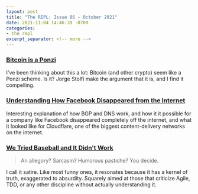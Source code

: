 ```yaml
---
layout: post
title: "The REPL: Issue 86 - October 2021"
date: 2021-11-04 14:46:39 -0700
categories:
- the repl
excerpt_separator: <!-- more -->
---
```


### [Bitcoin is a Ponzi][1]

I've been thinking about this a lot: Bitcoin (and other crypto) seem like a Ponzi scheme. Is it? Jorge Stolfi make the argument that it is, and I find it compelling.

### [Understanding How Facebook Disappeared from the Internet][2]

Interesting explanation of how BGP and DNS work, and how it it possible for a company like Facebook disappeared completely off the internet, and what it looked like for Cloudflare, one of the biggest content-delivery networks on the internet.

### [We Tried Baseball and It Didn't Work][3]

> An allegory? Sarcasm? Humorous pastiche? You decide.

I call it satire. Like most funny ones, it resonates because it has a kernel of truth, exaggerated to absurdity. Squarely aimed at those that criticize Agile, TDD, or any other discipline without actually understanding it.

[1]: https://ic.unicamp.br/~stolfi/bitcoin/2020-12-31-bitcoin-ponzi.html
[2]: https://blog.cloudflare.com/october-2021-facebook-outage/
[3]: https://ronjeffries.com/xprog/articles/jatbaseball/
